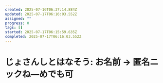 ```yaml
---
created: 2025-07-16T06:37:14.884Z
updated: 2025-07-17T06:16:03.552Z
assigned: ""
progress: 0
tags: []
started: 2025-07-17T06:15:59.635Z
completed: 2025-07-17T06:16:03.552Z
---
```


# じょさんしとはなそう: お名前 -> 匿名ニックね―めでも可
